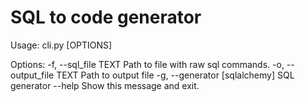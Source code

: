 # SQL to code generator

Usage: cli.py [OPTIONS]

Options:
  -f, --sql_file TEXT           Path to file with raw sql commands.
  -o, --output_file TEXT        Path to output file
  -g, --generator [sqlalchemy]  SQL generator
  --help                        Show this message and exit.
